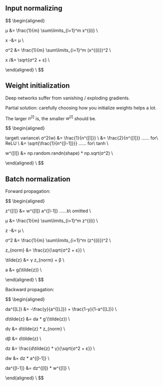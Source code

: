 ## Input normalizing

$$
\begin{aligned}

μ &= \frac{1}{m} \sum\limits_{i=1}^m x^{(i)} \\

x -&= μ \\

σ^2 &= \frac{1}{m} \sum\limits_{i=1}^m (x^{(i)})^2 \\

x /&= \sqrt{σ^2 + ε} \\

\end{aligned} \\
$$

## Weight initialization

Deep networks suffer from vanishing / exploding gradients.

Partial solution: carefully choosing how you initialize weights helps a lot.

The larger $n^{[l]}$ is, the smaller $w^{[l]}$ should be.

$$
\begin{aligned}

target\ variance\ σ^2(w)
&= \frac{1}{n^{[l]}} \\
&= \frac{2}{n^{[l]}} ...... for\ ReLU \\
&= \sqrt{\frac{1}{n^{[l-1]}}} ...... for\ tanh \\

w^{[l]} &= np.random.randn(shape) * np.sqrt(σ^2) \\

\end{aligned} \\
$$

## Batch normalization

Forward propagation:

$$
\begin{aligned}

z^{[l]} &= w^{[l]} a^{[l-1]} ......b\ omitted \\

μ &= \frac{1}{m} \sum\limits_{i=1}^m z^{(i)} \\

z -&= μ \\

σ^2 &= \frac{1}{m} \sum\limits_{i=1}^m (z^{(i)})^2 \\

z_{norm} &= \frac{z}{\sqrt{σ^2 + ε}} \\

\tilde{z} &= γ z_{norm} + β \\

a &= g(\tilde{z}) \\

\end{aligned} \\
$$

Backward propagation:

$$
\begin{aligned}

da^{[L]} &= -\frac{y}{a^{[L]}} + \frac{1-y}{1-a^{[L]}} \\

d\tilde{z} &= da * g'(\tilde{z}) \\

dγ &= d\tilde{z} * z_{norm} \\

dβ &= d\tilde{z} \\

dz &= \frac{d\tilde{z} * γ}{\sqrt{σ^2 + ε}} \\

dw &= dz * a^{[l-1]} \\

da^{[l-1]} &= dz^{[l]} * w^{[l]} \\

\end{aligned} \\
$$

